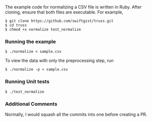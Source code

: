 The example code for normalizing a CSV file is written in Ruby.  After cloning, ensure that both files are executable.  For example,

```
$ git clone https://github.com/swiftgist/truss.git
$ cd truss
$ chmod +x normalize test_normalize
```

### Running the example

```
$ ./normalize < sample.csv
```

To view the data with only the preprocessing step, run

```
$ ./normalize -p < sample.csv
```

### Running Unit tests

```
$ ./test_normalize
```

### Additional Comments

Normally, I would squash all the commits into one before creating a PR.
